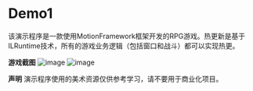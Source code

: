 # Demo1
该演示程序是一款使用MotionFramework框架开发的RPG游戏。热更新是基于ILRuntime技术，所有的游戏业务逻辑（包括窗口和战斗）都可以实现热更。  

 **游戏截图**
![image](https://github.com/gmhevinci/MotionFramework/raw/master/Docs/Image/img1.png)
![image](https://github.com/gmhevinci/MotionFramework/raw/master/Docs/Image/img2.png)

 **声明**
演示程序使用的美术资源仅供参考学习，请不要用于商业化项目。